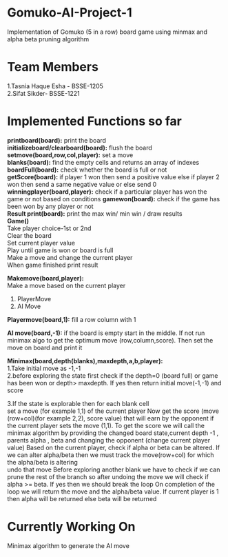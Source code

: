 # Gomuko-AI-Project-1
Implementation of Gomuko (5 in a row) board game using minmax and alpha beta pruning algorithm  

# Team Members  
1.Tasnia Haque Esha - BSSE-1205  
2.Sifat Sikder- BSSE-1221  

# Implemented Functions so far  
**printboard(board):** print the board  
**initializeboard/clearboard(board):** flush the board  
**setmove(board,row,col,player):** set a move  
**blanks(board):** find the empty cells and returns an array of indexes  
**boardFull(board):** check whether the board is full or not  
**getScore(board):** if player 1 won then send a positive value else if player 2 won then send a same negative value or else send 0  
**winningplayer(board,player):** check if a particular player has won the game or not based on conditions
**gamewon(board):**  check if the game has been won by any player or not  
**Result print(board):** print the max win/ min win / draw results  
**Game()**  
  Take player choice-1st or 2nd  
  Clear the board  
  Set current player value  
  Play until game is won or board is full  
  Make a move and change the current player  
  When game finished print result  

**Makemove(board,player):**  
Make a move based on the current player
  1. PlayerMove
  2. AI Move

**Playermove(board,1):** fill a row column with 1  

**AI move(board,-1):** if the board is empty start in the middle. If not run minimax algo to get the optimum move (row,column,score). Then set the move on board and print it


**Minimax(board,depth(blanks),maxdepth,a,b,player):**  
1.Take initial move as -1,-1  
2.before exploring the state first check if the depth=0 (board full) or game has been won or depth> maxdepth. If yes then return initial move(-1,-1) and score  
  
3.If the state is explorable then for each blank cell  
  set a move (for example 1,1) of the current player
  Now get the score (move (row+col)(for example 2,2), score value)  that will earn by the opponent if the current player sets the move (1,1). To get the score we will call the minimax algorithm by providing the changed board state,current depth -1 , parents alpha , beta and changing the opponent (change current player value)
  Based on the current player, check if alpha or beta can be altered. If we can alter alpha/beta then we must track the move(row+col) for which the alpha/beta is altering  
  undo that move
  Before exploring another blank we have to check if we can prune the rest of the branch so after undoing the move we will check if alpha >= beta. If yes then we should break the loop
  On completion of the loop we will return the move and the alpha/beta value. If current player is 1 then  alpha will be returned else beta will be returned



# Currently Working On  
Minimax algorithm to generate the AI move

